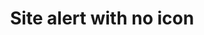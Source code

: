 ---
layout: pattern
categories: [patterns, site-alert]
title: Site alert with no icon
type: [detail-page]
permalink: /patterns/site-alert/site-alert-no-icon/
overview: Lorem ipsum dolor sit amet, consectetur adipiscing elit, sed do eiusmod tempor incididunt ut labore et dolore magna aliqua. Interdum velit euismod in pellentesque. 
description: |
    
usa-link: "https://designsystem.digital.gov/components/site-alert/"
specification: |
#spec:
alert-type: no-icon
### options: slim, no-header, no-icon, list
alert-color: info
### options: emergency, info
alert-title: Short alert message. 
alert-content: Additional context and followup information including
alert-linkText: a link.
alert-link: /
yml: |
  
  alert-type: no-icon
  ### options: 
    ### slim
    ### no-header
    ### no-icon
    ### list
  alert-color: info
  ### options: 
    ### emergency
    ### info
  alert-title: Short alert message. 
  alert-content: Additional context and followup information including
  alert-linkText: a link.
  alert-link: /

jekyll: |

  "{% include patterns/site-alert/site-alert-no-icon.md %}"
### Paths to view design and code... 
## designimg: can be used to show an image of the design until a coded version can be created. The htmlpath & csspath should be located in the pattens folder. Read more about creating coded components in /docs/creating-patterns 
# designimg: 
htmlexcerpt: patterns/site-alert/site-alert-no-icon-info.md
htmlpath: patterns/site-alert/site-alert-no-icon.md
csspath: patterns/site-alert/index.scss
---